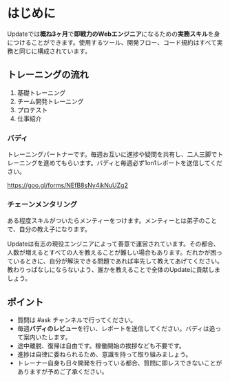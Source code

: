 # はじめに

Updateでは**概ね3ヶ月**で**即戦力のWebエンジニア**になるための**実務スキル**を身につけることができます。使用するツール、開発フロー、コード規約はすべて実務と同じに構成されています。

## トレーニングの流れ

1. 基礎トレーニング
2. チーム開発トレーニング
3. プロテスト
4. 仕事紹介

### バディ

トレーニングパートナーです。毎週お互いに進捗や疑問を共有し、二人三脚でトレーニングを進めてもらいます。バディと毎週必ず1on1レポートを送信してください。

https://goo.gl/forms/NEfB8sNy4jkNuUZg2

### チェーンメンタリング

ある程度スキルがついたらメンティーをつけます。メンティーとは弟子のことで、自分の教え子になります。

Updateは有志の現役エンジニアによって善意で運営されています。その都合、人数が増えるとすべての人を教えることが難しい場合もあります。だれかが困っているときに、自分が解決できる問題であれば率先して教えてあげてください。教わりっぱなしにならないよう、誰かを教えることで全体のUpdateに貢献しましょう。

## ポイント

* 質問は \#ask チャンネルで行ってください。
* 毎週**バディのレビュー**を行い、レポートを送信してください。バディは追って案内いたします。
* 途中離脱、復帰は自由です。稼働開始の挨拶なども不要です。
* 進捗は自律に委ねられるため、意識を持って取り組みましょう。
* トレーナー自身も日々開発を行っている都合、質問に即レスできないことがありますが予めご了承ください。